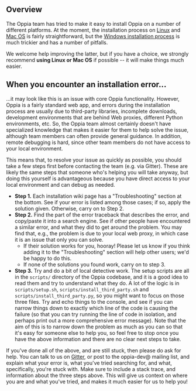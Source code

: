 ## Overview

The Oppia team has tried to make it easy to install Oppia on a number of different platforms. At the moment, the installation process on [Linux](https://github.com/oppia/oppia/wiki/Installing-Oppia-%28Linux%29) and [Mac OS](https://github.com/oppia/oppia/wiki/Installing-Oppia-%28Mac-OS%29) is fairly straightforward, but the [Windows installation process](https://github.com/oppia/oppia/wiki/Installing-Oppia-%28Windows%29) is much trickier and has a number of pitfalls.

We welcome help improving the latter, but if you have a choice, we strongly recommend **using Linux or Mac OS** if possible -- it will make things much easier.

## When you encounter an installation error...

...it may look like this is an issue with core Oppia functionality. However, Oppia is a fairly standard web app, and errors during the installation process are usually due to third-party libraries, incomplete downloads, development environments that are behind Web proxies, different Python environments, etc. So, the Oppia team almost certainly doesn't have specialized knowledge that makes it easier for them to help solve the issue, although team members can often provide general guidance. In addition, remote debugging is hard, since other team members do not have access to your local environment.

This means that, to resolve your issue as quickly as possible, you should take a few steps first before contacting the team (e.g. via Gitter). These are likely the same steps that someone who's helping you will take anyway, but doing this yourself is advantageous because you have direct access to your local environment and can debug as needed.

- **Step 1.** Each installation wiki page has a "Troubleshooting" section at the bottom. See if your error is listed among those cases; if so, apply the solution given. Otherwise, carry on to Step 2.
- **Step 2.** Find the part of the error traceback that describes the error, and copy/paste it into a search engine. See if other people have encountered a similar error, and what they did to get around the problem. You may find that, e.g., the problem is due to your local web proxy, in which case it is an issue that only you can solve.
  - If their solution works for you, hooray! Please let us know if you think adding it to the "Troubleshooting" section will help other users; we'd be happy to do this.
  - If none of the solutions you found work, carry on to step 3.
- **Step 3.** Try and do a bit of local detective work. The setup scripts are all in the `scripts/` directory of the Oppia codebase, and it is a good idea to read them and try to understand what they do. A lot of the logic is in `scripts/setup.sh`, `scripts/install_third_party.sh` and `scripts/install_third_party.py`, so you might want to focus on those three files. Try and echo things to the console, and see if you can narrow things down to exactly which line of the code is causing the failure (so that you can try running the line of code in isolation, and perhaps print out a more comprehensive error message). Note that the aim of this is to narrow down the problem as much as you can so that it's easy for someone else to help you, so feel free to stop once you have the above information and there are no clear next steps to take.

If you've done all of the above, and are still stuck, then please do ask for help. You can talk to us on [Gitter](https://gitter.im/oppia/oppia-chat), or post to the oppia-dev@ mailing list, and explain what your error is, what you've tried searching for, and what, specifically, you're stuck with. Make sure to include a stack trace, and information about the three steps above. This will give us context on where you are and what you've tried, and makes it much easier for us to help you!